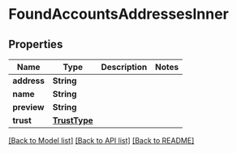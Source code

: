 # FoundAccountsAddressesInner

## Properties
Name | Type | Description | Notes
------------ | ------------- | ------------- | -------------
**address** | **String** |  | 
**name** | **String** |  | 
**preview** | **String** |  | 
**trust** | [**TrustType**](TrustType.md) |  | 

[[Back to Model list]](../README.md#documentation-for-models) [[Back to API list]](../README.md#documentation-for-api-endpoints) [[Back to README]](../README.md)



